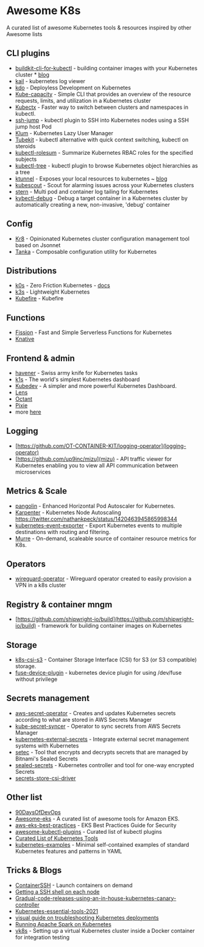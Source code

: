 # Awesome K8s

A curated list of awesome Kubernetes tools & resources inspired by other Awesome lists

CLI plugins
------------
* [buildkit-cli-for-kubectl](https://github.com/vmware-tanzu/buildkit-cli-for-kubectl#buildkit-cli-for-kubectl) - building container images with your Kubernetes cluster * [blog](https://blogs.vmware.com/opensource/2020/11/17/buildkit-cli-for-kubectl/)
* [kail](https://github.com/boz/kail) - kubernetes log viewer
* [kdo](https://github.com/stepro/kdo) - Deployless Development on Kubernetes
* [Kube-capacity](https://github.com/robscott/kube-capacity/) - Simple CLI that provides an overview of the resource requests, limits, and utilization in a Kubernetes cluster
* [Kubectx](https://github.com/ahmetb/kubectx) - Faster way to switch between clusters and namespaces in kubectl.
* [ssh-jump](https://github.com/yokawasa/kubectl-plugin-ssh-jump) - kubectl plugin to SSH into Kubernetes nodes using a SSH jump host Pod
* [Klum](https://github.com/ibuildthecloud/klum) - Kubernetes Lazy User Manager
* [Tubekit](https://github.com/reconquest/tubekit) - kubectl alternative with quick context switching, kubectl on steroids
* [kubectl-rolesum](https://github.com/Ladicle/kubectl-rolesum/) - Summarize Kubernetes RBAC roles for the specified subjects
* [kubectl-tree](https://github.com/ahmetb/kubectl-tree) - kubectl plugin to browse Kubernetes object hierarchies as a tree
* [ktunnel](https://github.com/omrikiei/ktunnel) - Exposes your local resources to kubernetes ~ [blog](https://mbuffett.com/posts/ktunnel-ngrok-replace/)
* [kubescout](https://github.com/ReallyLiri/kubescout) - Scout for alarming issues across your Kubernetes clusters
* [stern](https://github.com/stern/stern) - Multi pod and container log tailing for Kubernetes
* [kybectl-debug](https://github.com/JamesTGrant/kubectl-debug) - Debug a target container in a Kubernetes cluster by automatically creating a new, non-invasive, 'debug' container

Config
------
* [Kr8](https://github.com/apptio/kr8) - Opinionated Kubernetes cluster configuration management tool based on Jsonnet
* [Tanka](https://tanka.dev/) - Composable configuration utility for Kubernetes

Distributions
-------------
* [k0s](https://github.com/k0sproject/k0s) - Zero Friction Kubernetes - [docs](https://github.com/k0sproject/k0s/blob/main/docs/create-cluster.md) 
* [k3s](https://github.com/k3s-io/k3s/) - Lightweight Kubernetes
* [Kubefire](https://github.com/innobead/kubefire) - Kubefire

Functions 
---------
* [Fission](https://github.com/fission/fission) - Fast and Simple Serverless Functions for Kubernetes 
* [Knative](https://knative.dev/docs/)

Frontend & admin
-----------------
* [havener](https://github.com/homeport/havener) - Swiss army knife for Kubernetes tasks
* [k1s](https://github.com/weibeld/k1s) - The world's simplest Kubernetes dashboard
* [Kubedev](https://github.com/relferreira/kubedev) - A simpler and more powerful Kubernetes Dashboard.
* [Lens](https://github.com/lensapp/lens)
* [Octant](https://github.com/vmware-tanzu/octant)
* [Pixie](https://github.com/pixie-labs/pixie)
* more [here](https://ordina-jworks.github.io/cloud/2020/08/28/kubernetes-clients-comparison.html)

Logging 
-------
* [https://github.com/OT-CONTAINER-KIT/logging-operator](logging-operator)
* [https://github.com/up9inc/mizu](mizu) - API traffic viewer for Kubernetes enabling you to view all API communication between microservices

Metrics & Scale
-----------------
* [pangolin](https://github.com/dpeckett/pangolin) - Enhanced Horizontal Pod Autoscaler for Kubernetes.
* [Karpenter](https://github.com/awslabs/karpenter) - Kubernetes Node Autoscaling https://twitter.com/nathankpeck/status/1420463945865998344
* [kubernetes-event-exporter](https://github.com/opsgenie/kubernetes-event-exporter) - Export Kubernetes events to multiple destinations with routing and filtering.
* [Murre](https://github.com/groundcover-com/murre) - On-demand, scaleable source of container resource metrics for K8s.

Operators
---------
* [wireguard-operator](https://github.com/jodevsa/wireguard-operator) - Wireguard operator created to easily provision a VPN in a k8s cluster

Registry & container mngm 
--------------------------
* [https://github.com/shipwright-io/build](https://github.com/shipwright-io/build) - framework for building container images on Kubernetes

Storage
--------
* [k8s-csi-s3](https://github.com/yandex-cloud/k8s-csi-s3) - Container Storage Interface (CSI) for S3 (or S3 compatible) storage.
* [fuse-device-plugin](https://github.com/kuberenetes-learning-group/fuse-device-plugin) - kubernetes device plugin for using /dev/fuse without privilege

Secrets management
-------------------
* [aws-secret-operator](https://github.com/mumoshu/aws-secret-operator) - Creates and updates Kubernetes secrets according to what are stored in AWS Secrets Manager
* [kube-secret-syncer](https://github.com/contentful-labs/kube-secret-syncer) - Operator to sync secrets from AWS Secrets Manager
* [kubernetes-external-secrets](https://github.com/godaddy/kubernetes-external-secrets) - Integrate external secret management systems with Kubernetes
* [setec](https://github.com/anthonysterling/setec) - Tool that encrypts and decrypts secrets that are managed by Bitnami's Sealed Secrets
* [sealed-secrets](https://github.com/bitnami-labs/sealed-secrets) - Kubernetes controller and tool for one-way encrypted Secrets
* [secrets-store-csi-driver](https://github.com/kubernetes-sigs/secrets-store-csi-driver)

Other list
----------
* [90DaysOfDevOps](https://github.com/MichaelCade/90DaysOfDevOps)
* [Awesome-eks](https://github.com/realvz/awesome-eks) - A curated list of awesome tools for Amazon EKS.
* [aws-eks-best-practices](https://aws.github.io/aws-eks-best-practices/iam/) - EKS Best Practices Guide for Security
* [awesome-kubectl-plugins](https://github.com/ishantanu/awesome-kubectl-plugins) - Curated list of kubectl plugins
* [Curated List of Kubernetes Tools](https://kubezilla.com/tools/)
* [kubernetes-examples](https://github.com/ContainerSolutions/kubernetes-examples) - Minimal self-contained examples of standard Kubernetes features and patterns in YAML


Tricks & Blogs
---------------
* [ContainerSSH](https://github.com/ContainerSSH/ContainerSSH) - Launch containers on demand
* [Getting a SSH shell on each node](https://gist.github.com/xandout/8d24558c75c53f3cb8bf0a97ec25fcfc)
* [Gradual-code-releases-using-an-in-house-kubernetes-canary-controller](https://doordash.engineering/2021/04/14/gradual-code-releases-using-an-in-house-kubernetes-canary-controller/)
* [Kubernetes-essential-tools-2021](https://itnext.io/kubernetes-essential-tools-2021-def12e84c572)
* [visual guide on troubleshooting Kubernetes deployments](https://learnk8s.io/troubleshooting-deployments)
* [Running Apache Spark on Kubernetes](https://medium.com/empathyco/running-apache-spark-on-kubernetes-2e64c73d0bb2)
* [vk8s](https://github.com/go-tk/vk8s) - Setting up a virtual Kubernetes cluster inside a Docker container for integration testing
